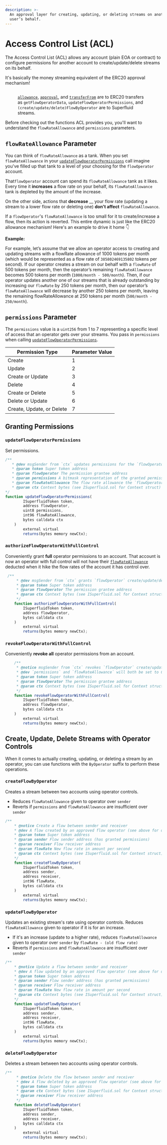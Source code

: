 ```yaml
---
description: >-
  An approval layer for creating, updating, or deleting streams on another
  user’s behalf.
---
```


# Access Control List (ACL)

The Access Control List (ACL) allows any account (plain EOA or contract) to configure permissions for another account to create/update/delete streams on its behalf.&#x20;

It's basically the money streaming equivalent of the ERC20 approval mechanism!

<figure><img src="../../../.gitbook/assets/image.png" alt=""><figcaption><p><code></code><a href="https://docs.openzeppelin.com/contracts/2.x/api/token/erc20#IERC20-allowance-address-address-"><code>allowance</code></a>, <a href="https://docs.openzeppelin.com/contracts/2.x/api/token/erc20#IERC20-approve-address-uint256-"><code>approval</code></a>, and <a href="https://docs.openzeppelin.com/contracts/2.x/api/token/erc20#IERC20-transferFrom-address-address-uint256-"><code>transferFrom</code></a> are to ERC20 transfers as <code>getFlowOperatorData</code>, <code>updateFlowOperatorPermissions</code>, and <code>(create/update/delete)FlowByOperator</code> are to Superfluid streams.</p></figcaption></figure>

Before checking out the functions ACL provides you, you'll want to understand the `flowRateAllowance` and `permissions` parameters.

## `flowRateAllowance` Parameter

You can think of `flowRateAllowance` as a tank. When you set `flowRateAllowance` in your [`updateFlowOperatorPermissions`](./#updateflowoperatorpermissions) call imagine you've filled up that tank to a level of your choosing for the `flowOperator` account.

That`flowOperator` account can spend its `flowRateAllowance` tank as it likes. Every time it **increases** a flow rate on your behalf, its `flowRateAllowance` tank is depleted by the amount of the increase.&#x20;

On the other side, actions that **decrease** __ your flow rate (updating a stream to a lower flow rate or deleting one) **don't affect** `flowRateAllowance`.&#x20;

If a `flowOperator`'s `flowRateAllowance` is too small for it to create/increase a flow, then its action is reverted. This entire dynamic is just like the ERC20 allowance mechanism! Here's an example to drive it home 👇

**Example:**

For example, let’s assume that we allow an operator access to creating and updating streams with a flowRate allowance of 1000 tokens per month (which would be represented as a flow rate of `385802469135802` tokens per second). If our operator creates a stream on our behalf with a `flowRate` of 500 tokens per month, then the operator’s remaining `flowRateAllowance` becomes 500 tokens per month (`1000/month - 500/month`). Then, if our operator updates another one of our streams that is already outstanding by increasing our `flowRate` by 250 tokens per month, then our operator’s `flowRateAllowance` will decrease by another 250 tokens per month, leaving the remaining flowRateAllowance at 250 tokens per month (`500/month - 250/month`).

## `permissions` Parameter

The `permissions` value is a `uint256` from 1 to 7 representing a specific level of access that an operator gets over your streams. You pass in `permissions` when calling [`updateFlowOperatorPermissions`](./#updateflowoperatorpermissions).

| Permission Type           | Parameter Value |
| ------------------------- | --------------- |
| Create                    | 1               |
| Update                    | 2               |
| Create or Update          | 3               |
| Delete                    | 4               |
| Create or Delete          | 5               |
| Delete or Update          | 6               |
| Create, Update, or Delete | 7               |

## Granting Permissions

### `updateFlowOperatorPermissions`

Set permissions.&#x20;

```jsx
/**
   * @dev msgSender from `ctx` updates permissions for the `flowOperator` with `flowRateAllowance`
   * @param token Super token address
   * @param flowOperator The permission grantee address
   * @param permissions A bitmask representation of the granted permissions
   * @param flowRateAllowance The flow rate allowance the `flowOperator` is granted (only goes down)
   * @param ctx Context bytes (see ISuperfluid.sol for Context struct)
*/
function updateFlowOperatorPermissions(
        ISuperfluidToken token,
        address flowOperator,
        uint8 permissions,
        int96 flowRateAllowance,
        bytes calldata ctx
    ) 
        external virtual
        returns(bytes memory newCtx);
```

### `authorizeFlowOperatorWithFullControl`

Conveniently grant **full** operator permissions to an account. That account is now an operator with full control will not have their [`flowRateAllowance`](./#flowrateallowance-parameter) deducted when it hike the flow rates of the account it has control over.

```jsx
 /**
     * @dev msgSender from `ctx` grants `flowOperator` create/update/delete permissions with flowRateAllowance as type(int96).max
     * @param token Super token address
     * @param flowOperator The permission grantee address
     * @param ctx Context bytes (see ISuperfluid.sol for Context struct)
     */
    function authorizeFlowOperatorWithFullControl(
        ISuperfluidToken token,
        address flowOperator,
        bytes calldata ctx
    )
        external virtual
        returns(bytes memory newCtx); 
```

### `revokeFlowOperatorWithFullControl`&#x20;

Conveniently **revoke all** operator permissions from an account.

```jsx
    /**
     * @notice msgSender from `ctx` revokes `flowOperator` create/update/delete permissions
     * @dev `permissions` and `flowRateAllowance` will both be set to 0
     * @param token Super token address
     * @param flowOperator The permission grantee address
     * @param ctx Context bytes (see ISuperfluid.sol for Context struct)
     */
    function revokeFlowOperatorWithFullControl(
        ISuperfluidToken token,
        address flowOperator,
        bytes calldata ctx
    )
        external virtual
        returns(bytes memory newCtx);
```

## Create, Update, Delete Streams with Operator Controls

When it comes to actually creating, updating, or deleting a stream by an operator, you can use functions with the `ByOperator` suffix to perform these operations.

### `createFlowByOperator`

Creates a stream between two accounts using operator controls.&#x20;

* Reduces `flowRateAllowance` given to operator over `sender`
* Reverts if `permissions` and `flowRateAllowance` are insufficient over `sender`

```jsx
/**
    * @notice Create a flow between sender and receiver
    * @dev A flow created by an approved flow operator (see above for details on callbacks)
    * @param token Super token address
    * @param sender Flow sender address (has granted permissions)
    * @param receiver Flow receiver address
    * @param flowRate New flow rate in amount per second
    * @param ctx Context bytes (see ISuperfluid.sol for Context struct)
    */
    function createFlowByOperator(
        ISuperfluidToken token,
        address sender,
        address receiver,
        int96 flowRate,
        bytes calldata ctx
    )
        external virtual
        returns(bytes memory newCtx);
```

### `updateFlowByOperator`

Updates an existing stream's rate using operator controls. Reduces `flowRateAllowance` given to operator if it is for an increase.

* If it's an increase (update to a higher rate), reduces `flowRateAllowance` given to operator over `sender` by `flowRate - (old flow rate)`
* Reverts if `permissions` and `flowRateAllowance` are insufficient over `sender`

```jsx
/**
    * @notice Update a flow between sender and receiver
    * @dev A flow updated by an approved flow operator (see above for details on callbacks)
    * @param token Super token address
    * @param sender Flow sender address (has granted permissions)
    * @param receiver Flow receiver address
    * @param flowRate New flow rate in amount per second
    * @param ctx Context bytes (see ISuperfluid.sol for Context struct)
    */
    function updateFlowByOperator(
        ISuperfluidToken token,
        address sender,
        address receiver,
        int96 flowRate,
        bytes calldata ctx
    )
        external virtual
        returns(bytes memory newCtx);
```

### `deleteFlowByOperator`

Deletes a stream between two accounts using operator controls.

```jsx
/**
     * @notice Delete the flow between sender and receiver
     * @dev A flow deleted by an approved flow operator (see above for details on callbacks)
     * @param token Super token address
     * @param ctx Context bytes (see ISuperfluid.sol for Context struct)
     * @param receiver Flow receiver address
     */
    function deleteFlowByOperator(
        ISuperfluidToken token,
        address sender,
        address receiver,
        bytes calldata ctx
    )
        external virtual
        returns(bytes memory newCtx);
```
